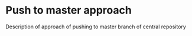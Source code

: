 # Push to master approach  

Description of approach of pushing to master branch of central repository
